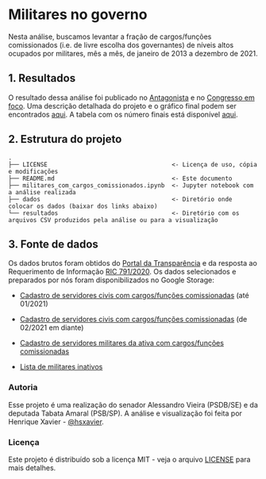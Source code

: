 # Militares no governo

Nesta análise, buscamos levantar a fração de cargos/funções comissionados (i.e. de livre escolha dos governantes)
de níveis altos ocupados por militares, mês a mês, de janeiro de 2013 a dezembro de 2021.

## 1. Resultados

O resultado dessa análise foi publicado no [Antagonista](https://www.oantagonista.com/brasil/a-militarizacao-do-executivo-e-real-e-sem-precedentes/) e
no [Congresso em foco](https://congressoemfoco.uol.com.br/governo/militares-governo-tabata-alessandro/). Uma descrição detalhada do projeto e o gráfico
final podem ser encontrados [aqui](http://xavier.turmadafisica.net/militares_governo.html). A tabela com os número finais está disponível
[aqui](https://docs.google.com/spreadsheets/d/1e7qfBBNXN3FA7LFq08ymaocMeeakYcSrdD62OTfhVIE).

## 2. Estrutura do projeto

    .
    ├── LICENSE                                   <- Licença de uso, cópia e modificações
    ├── README.md                                 <- Este documento
    ├── militares_com_cargos_comissionados.ipynb  <- Jupyter notebook com a análise realizada
    ├── dados                                     <- Diretório onde colocar os dados (baixar dos links abaixo)
    └── resultados                                <- Diretório com os arquivos CSV produzidos pela análise ou para a visualização

## 3. Fonte de dados

Os dados brutos foram obtidos do [Portal da Transparência](http://www.portaltransparencia.gov.br/download-de-dados/servidores)
e da resposta ao Requerimento de Informação [RIC 791/2020](https://www.camara.leg.br/proposicoesWeb/fichadetramitacao?idProposicao=2257469).
Os dados selecionados e preparados por nós foram disponibilizados no Google Storage:

* [Cadastro de servidores civis com cargos/funções comissionadas](https://storage.googleapis.com/gab-compartilhado-publico/militares-no-governo/servidores_de_confianca_civis_ateh_2021-01.csv) (até 01/2021)
* [Cadastro de servidores civis com cargos/funções comissionadas](https://storage.googleapis.com/gab-compartilhado-publico/militares-no-governo/servidores_de_confianca_civis_2021-02_2021-12.csv) (de 02/2021 em diante)

* [Cadastro de servidores militares da ativa com cargos/funções comissionadas](https://storage.googleapis.com/gab-compartilhado-publico/militares-no-governo/servidores_de_confianca_militares_ateh_2021-01.csv)
* [Lista de militares inativos](https://storage.googleapis.com/gab-compartilhado-publico/militares-no-governo/militares_inativos_2019-01_2021-11.csv)

### Autoria

Esse projeto é uma realização do senador Alessandro Vieira (PSDB/SE) e da deputada Tabata Amaral (PSB/SP).
A análise e visualização foi feita por Henrique Xavier - [@hsxavier](https://github.com/hsxavier).

### Licença

Este projeto é distribuído sob a licença MIT - veja o arquivo [LICENSE](LICENSE) para mais detalhes.
